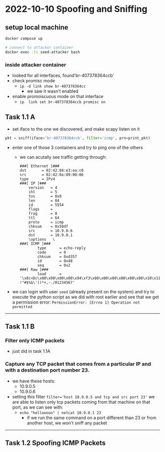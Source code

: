 # 2022-10-10 Spoofing and Sniffing

## setup local machine
```bash
docker compose up

# connect to attacker container
docker exec -ti seed-attacker bash
```

### inside attacker container
- looked for all interfaces, found'br-407378364ccb'
- check promisc mode
  - `ip -d link show br-407378364cc`
    - we saw it wasn't enabled
- enable promoiscuous mode on that interface
  - `ip  link set br-407378364ccb promisc on`

## Task 1.1 A

- set iface to the one we discovered, and make scapy listen on it
```python
pkt = sniff(iface='br-407378364ccb', filter='icmp', prn=print_pkt)
```
- enter one of those 3 containers and try to ping one of the others
  - we can acutally see traffic getting through:
    ```
    ###[ Ethernet ]### 
    dst       = 02:42:84:e3:ea:c0
    src       = 02:42:0a:09:00:06
    type      = IPv4
    ###[ IP ]### 
        version   = 4
        ihl       = 5
        tos       = 0x0
        len       = 84
        id        = 5554
        flags     = 
        frag      = 0
        ttl       = 64
        proto     = icmp
        chksum    = 0x50df
        src       = 10.9.0.6
        dst       = 10.9.0.1
        \options   \
    ###[ ICMP ]### 
            type      = echo-reply
            code      = 0
            chksum    = 0xd357
            id        = 0x40
            seq       = 0x2
    ###[ Raw ]### 
            load      = '\x8c<Dc\x00\x00\x00\x00\x94\xf3\x08\x00\x00\x00\x00\x00\x10\x11\x12\x13\x14\x15\x16\x17\x18\x19\x1a\x1b\x1c\x1d\x1e\x1f !"#$%&\'()*+,-./01234567'

    ```

- we can login with user `seed` (already present on the system) and try to execute the python script as we did with root earlier and see that we get a permission error: `PermissionError: [Errno 1] Operation not permitted`

---

## Task 1.1 B

### Filter only ICMP packets
- just did in task 1.1A

### Capture any TCP packet that comes from a particular IP and with a destination port number 23.
- we have these hosts:
  - 10.9.0.5
  - 10.9.0.6
- setting this filter `filter='host 10.9.0.5 and tcp and src port 23'` we are able to listen only tcp packets coming from that machine on that port, as we can see with:
  - `echo "hellooooo" | netcat 10.9.0.1 23`
    - if we run the same command on a port different than 23 or from another host, we won't sniff any packet

---

## Task 1.2 Spoofing ICMP Packets
